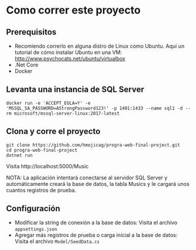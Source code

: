 # Como correr este proyecto

## Prerequisitos

* Recomiendo correrlo en alguna distro de Linux como Ubuntu. Aquí un tutorial de cómo instalar Ubuntu en una VM: http://www.psychocats.net/ubuntu/virtualbox
* .Net Core
* Docker


## Levanta una instancia de SQL Server

    docker run -e 'ACCEPT_EULA=Y' -e 'MSSQL_SA_PASSWORD=AStrongPassword123!' -p 1401:1433 --name sql1 -d --rm microsoft/mssql-server-linux:2017-latest
    
## Clona y corre el proyecto
    
    git clone https://github.com/hmojicag/progra-web-final-project.git
    cd progra-web-final-project
    dotnet run
    
Visita http://localhost:5000/Music

NOTA: La aplicación intentará conectarse al servidor SQL Server y automáticamente creará la base de datos, la tabla
Musics y le cargará unos cuantos registros de prueba.

## Configuración

* Modificar la string de conexión a la base de datos: Visita el archivo `appsettings.json`
* Agregar más registros de prueba o carga inicial a la base de datos: Visita el archivo `Model/SeedData.cs`
